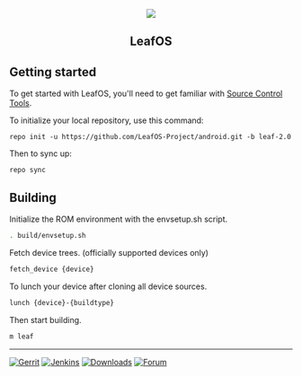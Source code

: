 <p align="center">
    <img src="https://i.imgur.com/G0gNZxg.png"/>
</p>
<h2 align="center">LeafOS</h2>

Getting started
---------------
To get started with LeafOS, you'll need to get familiar with [Source Control Tools](https://source.android.com/setup/develop).

To initialize your local repository, use this command:
```
repo init -u https://github.com/LeafOS-Project/android.git -b leaf-2.0
```
Then to sync up:
```
repo sync
```

Building
--------
Initialize the ROM environment with the envsetup.sh script.
```bash
. build/envsetup.sh
```

Fetch device trees. (officially supported devices only)
```bash
fetch_device {device}
```

To lunch your device after cloning all device sources.
```bash
lunch {device}-{buildtype}
```

Then start building.
```bash
m leaf
```
---
[![Gerrit](https://img.shields.io/badge/LeafOS%20Gerrit-0F9D58?style=flat-square&logo=git&logoWidth=15&logoColor=white)](https://review.leafos.org)
[![Jenkins](https://img.shields.io/badge/LeafOS%20Jenkins-4285F4?style=flat-square&logo=jenkins&logoWidth=15&logoColor=white)](https://ci.leafos.org)
[![Downloads](https://img.shields.io/badge/LeafOS%20Downloads-ff8c00?style=flat-square&logo=cloudways&logoWidth=15&logoColor=white)](https://dl.leafos.org)
[![Forum](https://img.shields.io/badge/LeafOS%20Forum-DB4437?style=flat-square&logo=leaflet&logoWidth=15&logoColor=white)](https://forum.leafos.org)